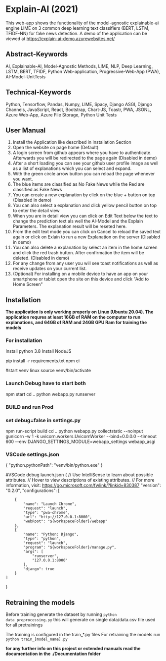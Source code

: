 # Explain-AI (2021)
This web-app shows the functionality of the model-agnostic explainable-ai engine LIME on 3 common deep learning text classifiers (BERT, LSTM, TFIDF-NN) for fake news detection. 
A demo of the application can be viewed at https://explain-ai-demo.azurewebsites.net/
## Abstract-Keywords
AI, Explainable-AI, Model-Agnostic Methods, LIME, NLP, Deep Learning, LSTM, BERT, TFIDF, Python Web-application, Progressive-Web-App (PWA), AI-Model-UnitTests

## Technical-Keywords
Python, Tensorflow, Pandas, Numpy, LIME, Spacy, Django ASGI, Django Channels, JavaScript, React, Bootstrap, Chart-JS, Toastr, PWA, JSONL, Azure Web-App, Azure File Storage, Python Unit Tests

## User Manual
1. Install the Application like described in Installation Section
2. Open the website on page home (Default)
3. A login screen from github appears where you have to authenticate. Afterwards you will be redirected to the page again (Disabled in demo)
4. After a short loading you can see your github user profile image as well as a list of explanations which you can select and expand.
5. With the green circle arrow button you can reload the page whenever you want.
6. The blue items are classified as No Fake News while the Red are classified as Fake News
7. You can create a new explanation by click on the blue + button on top (Disabled in demo)
8. You can also select a explanation and click yellow pencil button on top to enter the detail view
9. When you are in detail view you can click on Edit Text below the text to change the prediction text als well the AI-Model and the Explain Parameters. The explanation result will be reseted here.
10. From the edit text mode you can click on Cancel to reload the saved text again or click on Exlain to run a new Explanation on the server (Disabled in demo)
11. You can also delete a explanation by select an item in the home screen and click the red trash button. After confirmation the item will be deleted. (Disabled in demo)
12. For any change from any user you will see toast notifications as well as receive updates on your current list.
13. (Optional) For installing on a mobile device to have an app on your smartphone or tablet open the site on this device and click "Add to Home Screen"

## Installation

__The application is only working properly on Linux (Ubuntu 20.04). The application requres at least 16GB of RAM on the computer to run explanations, and 64GB of RAM and 24GB GPU Ram for training the models__

### For installation
Install python 3.8
Install NodeJS

pip install -r requirements.txt
npm ci

#start venv linux
source venv/bin/activate

### Launch Debug have to start both
npm start
cd ..
python webapp.py runserver

### BUILD and run Prod
### set debug=false in settings.py
npm run-script build
cd ..
python webapp.py collectstatic --noinput 
gunicorn -w 1 -k uvicorn.workers.UvicornWorker --bind=0.0.0.0 --timeout 600 --env DJANGO_SETTINGS_MODULE=webapp_settings webapp_asgi


### VSCode settings.json
{
    "python.pythonPath": "venv/bin/python.exe"
}

#VSCode debug launch.json
{
    // Use IntelliSense to learn about possible attributes.
    // Hover to view descriptions of existing attributes.
    // For more information, visit: https://go.microsoft.com/fwlink/?linkid=830387
    "version": "0.2.0",
    "configurations": [
    
        {
            "name": "Launch Chrome",
            "request": "launch",
            "type": "pwa-chrome",
            "url": "http://127.0.0.1:8000",
            "webRoot": "${workspaceFolder}/webapp"
        },
        {
            "name": "Python: Django",
            "type": "python",
            "request": "launch",
            "program": "${workspaceFolder}/manage.py",
            "args": [
                "runserver",
                "127.0.0.1:8000"
            ],
            "django": true
        }
    ]
}

## Retraining the models

Before training generate the dataset by running
`python data_preprocessing.py`
this will generate on single data/data.csv file used for all pretrainings

The training is configured in the train_*.py files
For retraining the models run `python train_[model_name].py`

__for any further info on this project or extended manuals read the documentation in the ./Documentation folder__
